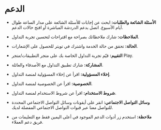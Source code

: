 # **الدعم**

- **الأسئلة الشائعة والطلبات:** ابحث عن إجابات للأسئلة الشائعة على مدار الساعة طوال أيام الأسبوع. اتصل بدعم الدردشة المباشرة أو افتح حالات الدعم.
- **الملاحظات:** شارك ملاحظاتك بصراحة مع اقتراحات لتحسين تجربة التداول.
- **الحالة:** تحقق من حالة الخدمة واشترك في تويتر للحصول على الإشعارات.
- **التقييم:** قيّم تجربة التداول الخاصة بك على متجر التطبيقات/متجر Play.
- **المشاركة:** شارك تطبيق التداول مع الأصدقاء والعائلة.
- **إخلاء المسؤولية:** اقرأ عن إخلاء المسؤولية لمنصة التداول.
- **الخصوصية:** اقرأ عن الخصوصية لمنصة التداول.
- **شروط الاستخدام:** اقرأ عن شروط الاستخدام لمنصة التداول.
- **وسائل التواصل الاجتماعي:** انقر على أيقونات وسائل التواصل الاجتماعي المحددة للتواصل معنا عبر قنوات التواصل الاجتماعي المفضلة لديك.

- **ملاحظة:** استخدم زر أدوات الدعم الموجود في أعلى اليمين فقط مع التعليمات من فريق دعم العملاء.

